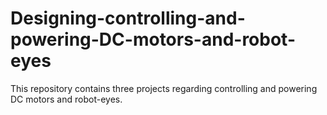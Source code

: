 # Designing-controlling-and-powering-DC-motors-and-robot-eyes
This repository contains three projects regarding controlling and powering DC motors and robot-eyes.
